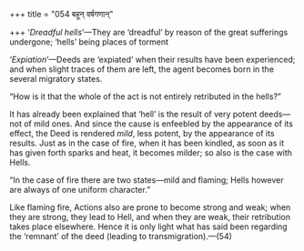 +++
title = "054 बहून् वर्षगणान्"

+++
‘*Dreadful hells*’—They are ‘dreadful’ by reason of the great sufferings
undergone; ‘hells’ being places of torment

‘*Expiation*’—Deeds are ‘expiated’ when their results have been
experienced; and when slight traces of them are left, the agent becomes
born in the several migratory states.

“How is it that the whole of the act is not entirely retributed in the
hells?”

It has already been explained that ‘hell’ is the result of very potent
deeds—not of mild ones. And since the cause is enfeebled by the
appearance of its effect, the Deed is rendered *mild*, less potent, by
the appearance of its results. Just as in the case of fire, when it has
been kindled, as soon as it has given forth sparks and heat, it becomes
milder; so also is the case with Hells.

“In the case of fire there are two states—mild and flaming; Hells
however are always of one uniform character.”

Like flaming fire, Actions also are prone to become strong and weak;
when they are strong, they lead to Hell, and when they are weak, their
retribution takes place elsewhere. Hence it is only light what has said
been regarding the ‘remnant’ of the deed (leading to
transmigration).—(54)


